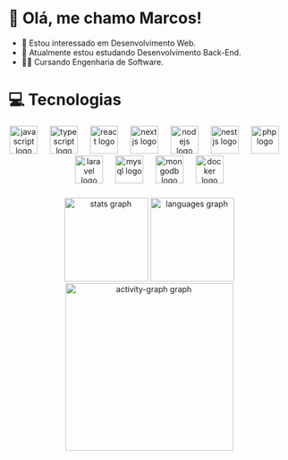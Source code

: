 # 👋 Olá, me chamo Marcos!
- 👀 Estou interessado em Desenvolvimento Web.
- 🌱 Atualmente estou estudando Desenvolvimento Back-End.
- 🧑‍🎓 Cursando Engenharia de Software.


# 💻 Tecnologias
<div align="center">
  <img src="https://skillicons.dev/icons?i=js" height="50" alt="javascript logo"  />
  <img width="14" />
  <img src="https://skillicons.dev/icons?i=ts" height="50" alt="typescript logo"  />
  <img width="14" />
  <img src="https://skillicons.dev/icons?i=react" height="50" alt="react logo"  />
  <img width="14" />
  <img src="https://skillicons.dev/icons?i=nextjs" height="50" alt="nextjs logo"  />
  <img width="14" />
  <img src="https://skillicons.dev/icons?i=nodejs" height="50" alt="nodejs logo"  />
  <img width="14" />
  <img src="https://skillicons.dev/icons?i=nestjs" height="50" alt="nestjs logo"  />
  <img width="14" />
  <img src="https://skillicons.dev/icons?i=php" height="50" alt="php logo"  />
  <img width="14" />
  <img src="https://skillicons.dev/icons?i=laravel" height="50" alt="laravel logo"  />
  <img width="14" />
  <img src="https://skillicons.dev/icons?i=mysql" height="50" alt="mysql logo"  />
  <img width="14" />
  <img src="https://skillicons.dev/icons?i=mongodb" height="50" alt="mongodb logo"  />
  <img width="14" />
  <img src="https://skillicons.dev/icons?i=docker" height="50" alt="docker logo"  />
</div>

###



<div align="center">
  <img src="https://github-readme-stats.vercel.app/api?username=marcos-renan&hide_title=false&hide_rank=false&show_icons=true&include_all_commits=true&count_private=true&disable_animations=false&theme=radical&locale=pt-br&hide_border=false&order=1" height="150" alt="stats graph"  />
  <img src="https://github-readme-stats.vercel.app/api/top-langs?username=marcos-renan&locale=pt-br&hide_title=false&layout=compact&card_width=320&langs_count=6&theme=radical&hide_border=false&order=2" height="150" alt="languages graph"  />
  <img src="https://github-readme-activity-graph.vercel.app/graph?username=marcos-renan&radius=16&theme=redical&area=true&order=5&custom_title=Gr%C3%A1fico%20de%20Contribui%C3%A7%C3%A3o%20do%20Marcos" height="300" alt="activity-graph graph"  />
</div>

###


<!---
devmarcosjs/devmarcosjs is a ✨ special ✨ repository because its `README.md` (this file) appears on your GitHub profile.
You can click the Preview link to take a look at your changes.
--->
